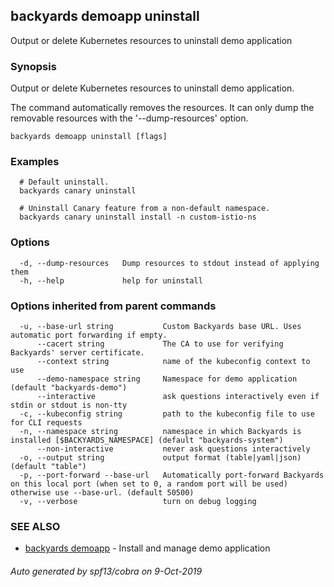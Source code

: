 ## backyards demoapp uninstall

Output or delete Kubernetes resources to uninstall demo application

### Synopsis

Output or delete Kubernetes resources to uninstall demo application.

The command automatically removes the resources.
It can only dump the removable resources with the '--dump-resources' option.

```
backyards demoapp uninstall [flags]
```

### Examples

```
  # Default uninstall.
  backyards canary uninstall

  # Uninstall Canary feature from a non-default namespace.
  backyards canary uninstall install -n custom-istio-ns
```

### Options

```
  -d, --dump-resources   Dump resources to stdout instead of applying them
  -h, --help             help for uninstall
```

### Options inherited from parent commands

```
  -u, --base-url string           Custom Backyards base URL. Uses automatic port forwarding if empty.
      --cacert string             The CA to use for verifying Backyards' server certificate.
      --context string            name of the kubeconfig context to use
      --demo-namespace string     Namespace for demo application (default "backyards-demo")
      --interactive               ask questions interactively even if stdin or stdout is non-tty
  -c, --kubeconfig string         path to the kubeconfig file to use for CLI requests
  -n, --namespace string          namespace in which Backyards is installed [$BACKYARDS_NAMESPACE] (default "backyards-system")
      --non-interactive           never ask questions interactively
  -o, --output string             output format (table|yaml|json) (default "table")
  -p, --port-forward --base-url   Automatically port-forward Backyards on this local port (when set to 0, a random port will be used) otherwise use --base-url. (default 50500)
  -v, --verbose                   turn on debug logging
```

### SEE ALSO

* [backyards demoapp](backyards_demoapp.md)	 - Install and manage demo application

###### Auto generated by spf13/cobra on 9-Oct-2019
